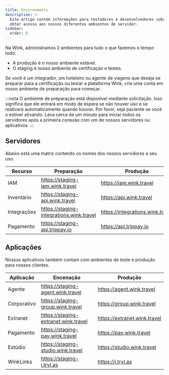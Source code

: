 ```yaml
---
title: Environments
description: >-
  Este artigo contém informações para testadores e desenvolvedores sobre como
  obter acesso aos nossos diferentes ambientes de servidor.
sidebar:
  order: 8
---
```

Na Wink, administramos 2 ambientes para tudo o que fazemos o tempo todo:

* A produção é o nosso ambiente estável.
* O staging é nosso ambiente de certificação e testes.

Se você é um integrador, um hoteleiro ou agente de viagens que deseja se preparar para a certificação ou testar a plataforma Wink, crie uma conta em nosso ambiente de preparação para começar.

:::nota
O ambiente de preparação está disponível mediante solicitação. Isso significa que ele entrará em modo de espera se não houver uso e se reativará automaticamente quando houver. Por favor, seja paciente se você o estiver ativando. Leva cerca de um minuto para iniciar todos os servidores após a primeira conexão com um de nossos servidores ou aplicativos.
:::

## Servidores

Abaixo está uma matriz contendo os nomes dos nossos servidores e seu uso.

| Recurso | Preparação | Produção
| ------- | ------- | ---------- |
| IAM | https://staging-iam.wink.travel | https://iam.wink.travel |
| Inventário | https://staging-api.wink.travel | https://api.wink.travel |
| Integrações | https://staging-integrations.wink.travel | https://integrations.wink.travel |
| Pagamento | https://staging-api.trippay.io | https://api.trippay.io |

## Aplicações

Nossos aplicativos também contam com ambientes de teste e produção para nossos clientes.

| Aplicação | Encenação | Produção
| ------- | ------- | ---------- |
| Agente | https://staging-agent.wink.travel | https://agent.wink.travel |
| Corporativo | https://staging-group.wink.travel | https://group.wink.travel |
| Extranet | https://staging-extranet.wink.travel | https://extranet.wink.travel |
| Pagamento | https://staging-pay.wink.travel | https://pay.wink.travel |
| Estúdio | https://staging-studio.wink.travel | https://studio.wink.travel |
| WinkLinks | https://staging-i.trvl.as | https://i.trvl.as |

